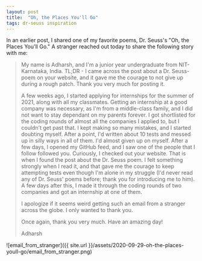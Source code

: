 ```yaml
---
layout: post
title:  "Oh, the Places You'll Go"
tags: dr-seuss inspiration
---
```



In an earlier post, I shared one of my favorite poems, Dr. Seuss's "Oh, the Places You'll Go."
A stranger reached out today to share the following story with me:

<blockquote>
My name is Adharsh, and I'm a junior year undergraduate from NIT-Karnataka, India. 
TL;DR - I came across the post about a Dr. Seuss-poem on your website, and it gave me the courage to not give up during a rough patch. Thank you very much for posting it.

A few weeks ago, I started applying for internships for the summer of 2021, along with all my classmates. Getting an internship at a good company was necessary, as I'm from a middle-class family, and I did not want to stay dependant on my parents forever. I got shortlisted for the coding rounds of almost all the companies I applied to, but I couldn't get past that. I kept making so many mistakes, and I started doubting myself. After a point, I'd written about 10 tests and messed up in silly ways in all of them. I'd almost given up on myself.
After a few days, I opened my GitHub feed, and I saw one of the people that I follow followed you. Curiously, I checked out your website. That is when I found the post about the Dr. Seuss poem. I felt something strongly when I read it, and that gave me the courage to keep attempting tests even though I'm alone in my struggle (I'd never read any of Dr. Seuss' poems before; thank you for introducing me to him). A few days after this, I made it through the coding rounds of two companies and got an internship at one of them.

I apologize if it seems weird getting such an email from a stranger across the globe. I only wanted to thank you.

Once again, thank you very much. Have an amazing day!

Adharsh

</blockquote>

![email_from_stranger]({{ site.url }}/assets/2020-09-29-oh-the-places-youll-go/email_from_stranger.png)

